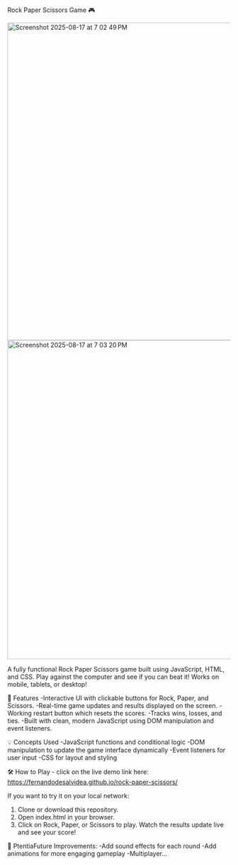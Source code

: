 Rock Paper Scissors Game 🎮

<img width="1425" height="715" alt="Screenshot 2025-08-17 at 7 02 49 PM" src="https://github.com/user-attachments/assets/a3ce94bf-94cd-469a-8b1d-0fa828f2faf2" />
<img width="1433" height="718" alt="Screenshot 2025-08-17 at 7 03 20 PM" src="https://github.com/user-attachments/assets/4191d49c-99a7-48a0-8603-df6b3a7f1c8c" />


A fully functional Rock Paper Scissors game built using JavaScript, HTML, and CSS. Play against the computer and see if you can beat it!
Works on mobile, tablets, or desktop!

🎯 Features
-Interactive UI with clickable buttons for Rock, Paper, and Scissors.
-Real-time game updates and results displayed on the screen.
-Working restart button which resets the scores.
-Tracks wins, losses, and ties.
-Built with clean, modern JavaScript using DOM manipulation and event listeners.

💡 Concepts Used
-JavaScript functions and conditional logic
-DOM manipulation to update the game interface dynamically
-Event listeners for user input
-CSS for layout and styling

🛠️ How to Play - click on the live demo link here: https://fernandodesalvidea.github.io/rock-paper-scissors/

If you want to try it on your local network:
1. Clone or download this repository.
2. Open index.html in your browser.
3. Click on Rock, Paper, or Scissors to play.
Watch the results update live and see your score!

🚀 PtentiaFuture Improvements:
-Add sound effects for each round
-Add animations for more engaging gameplay
-Multiplayer...
